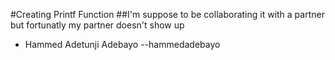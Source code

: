 #Creating Printf Function
##I'm suppose to be collaborating it with a partner but fortunatly my partner doesn't show up
* Hammed Adetunji Adebayo --hammedadebayo

